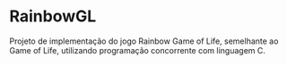 # RainbowGL
Projeto de implementação do jogo Rainbow Game of Life, semelhante ao Game of Life, utilizando programação concorrente com linguagem C.

